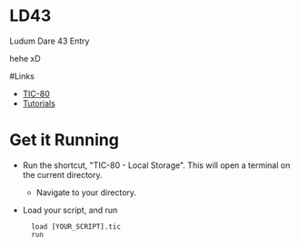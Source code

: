 # LD43

Ludum Dare 43 Entry

hehe xD

#Links
- [TIC-80](https://github.com/nesbox/TIC-80?fbclid=IwAR2sHjSS03ydvSTkXU8EWMM7ju6H3pkxYSIltIXJu6BPQD2LVagZ95VB8tw) 
- [Tutorials](https://github.com/nesbox/TIC-80/wiki/tutorials)

# Get it Running

- Run the shortcut, "TIC-80 - Local Storage". This will open a terminal on the current directory.
    - Navigate to your directory.
- Load your script, and run

        load [YOUR_SCRIPT].tic
        run

